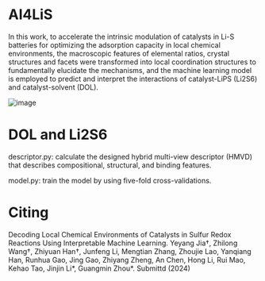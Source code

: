 # AI4LiS
In this work, to accelerate the intrinsic modulation of catalysts in Li-S batteries for optimizing the adsorption capacity in local chemical environments, the macroscopic features of elemental ratios, crystal structures and facets were transformed into local coordination structures to fundamentally elucidate the mechanisms, and the machine learning model is employed to predict and interpret the interactions of catalyst-LiPS (Li2S6) and catalyst-solvent (DOL).

![image](https://github.com/user-attachments/assets/0972812b-6aa8-47a3-9362-8f4ac260e3c6)

# DOL and Li2S6
descriptor.py: calculate the designed hybrid multi-view descriptor (HMVD) that describes compositional, structural, and binding features.

model.py: train the model by using five-fold cross-validations.

# Citing
Decoding Local Chemical Environments of Catalysts in Sulfur Redox Reactions Using Interpretable Machine Learning. Yeyang Jia†, Zhilong Wang†, Zhiyuan Han†, Junfeng Li, Mengtian Zhang, Zhoujie Lao, Yanqiang Han, Runhua Gao, Jing Gao, Zhiyang Zheng, An Chen, Hong Li, Rui Mao, Kehao Tao, Jinjin Li*, Guangmin Zhou*. Submittd (2024)
